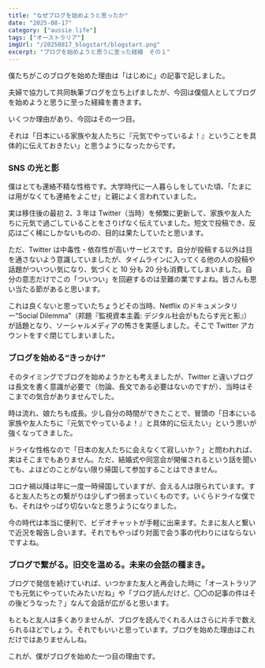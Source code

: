 ```yaml
---
title: "なぜブログを始めようと思ったか"
date: "2025-08-17"
category: ["aussie life"]
tags: ["オーストラリア"]
imgUrl: "/20250817_blogstart/blogstart.png"
excerpt: "ブログを始めようと思うに至った経緯　その１"
---
```


僕たちがこのブログを始めた理由は「はじめに」の記事で記しました。

夫婦で協力して共同執筆ブログを立ち上げましたが、今回は僕個人としてブログを始めようと思うに至った経緯を書きます。

いくつか理由があり、今回はその一つ目。

それは「日本にいる家族や友人たちに『元気でやっているよ！』ということを具体的に伝えておきたい」と思うようになったからです。

### SNS の光と影

僕はとても連絡不精な性格です。大学時代に一人暮らしをしていた頃、「たまには用がなくても連絡をよこせ」と親によく言われていました。

実は移住後の最初 2、3 年は Twitter（当時）を頻繁に更新して、家族や友人たちに元気で過ごしていることをさりげなく伝えていました。短文で投稿でき、反応はごく稀にしかないものの、目的は果たしていたと思います。

ただ、Twitter は中毒性・依存性が高いサービスです。自分が投稿する以外は目を通さないよう意識していましたが、タイムラインに入ってくる他の人の投稿や話題がついつい気になり、気づくと 10 分も 20 分も消費してしまいました。自分の意志だけでこの「ついつい」を回避するのは至難の業ですよね。皆さんも思い当たる節があると思います。

これは良くないと思っていたちょうどその当時、Netflix のドキュメンタリー“Social Dilemma”（邦題『監視資本主義: デジタル社会がもたらす光と影』）が話題となり、ソーシャルメディアの怖さを実感しました。そこで Twitter アカウントをすぐ閉じてしまいました。

### ブログを始める“きっかけ”

そのタイミングでブログを始めようかとも考えましたが、Twitter と違いブログは長文を書く意識が必要で（勿論、長文である必要はないのですが）、当時はそこまでの気合がありませんでした。

時は流れ、娘たちも成長。少し自分の時間ができたことで、冒頭の「日本にいる家族や友人たちに『元気でやっているよ！』と具体的に伝えたい」という思いが強くなってきました。

ドライな性格なので「日本の友人たちに会えなくて寂しいか？」と問われれば、実はそこまでもありません。ただ、結婚式や同窓会が開催されるという話を聞いても、よほどのことがない限り帰国して参加することはできません。

コロナ禍以降は年に一度一時帰国していますが、会える人は限られています。すると友人たちとの繋がりは少しずつ弱まっていくものです。いくらドライな僕でも、それはやっぱり切ないなと思うようになりました。

今の時代は本当に便利で、ビデオチャットが手軽に出来ます。たまに友人と繋いで近況を報告し合います。それでもやっぱり対面で会う事の代わりにはならないですよね。

### ブログで繋がる。旧交を温める。未来の会話の種まき。

ブログで発信を続けていれば、いつかまた友人と再会した時に「オーストラリアでも元気にやっていたみたいだね」や「ブログ読んだけど、〇〇の記事の件はその後どうなった？」なんて会話が広がると思います。

もともと友人は多くありませんが、ブログを読んでくれる人はさらに片手で数えられるほどでしょう。それでもいいと思っています。ブログを始めた理由はこれだけではありませんしね。

これが、僕がブログを始めた一つ目の理由です。
